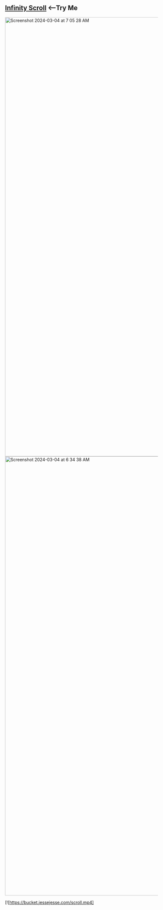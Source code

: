 ## <a href="https://ilostmyipad.vercel.app">Infinity Scroll</a>&nbsp;<--Try Me<br>
<img width="1440" alt="Screenshot 2024-03-04 at 7 05 28 AM" src="https://github.com/sudo-self/infinity-scroll/assets/119916323/2485bae8-494b-44a0-b214-0724da05649a">
<img width="1440" alt="Screenshot 2024-03-04 at 6 34 38 AM" src="https://github.com/sudo-self/infinity-scroll/assets/119916323/0acdfe68-c5fd-4a90-a8d7-799759396de3">

[![https://bucket.jessejesse.com/scroll.mp4]
